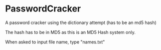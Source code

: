 # PasswordCracker
A password cracker using the dictionary attempt (has to be an md5 hash)

The hash has to be in MD5 as this is an MD5 Hash system only.

When asked to input file name, type "names.txt"
